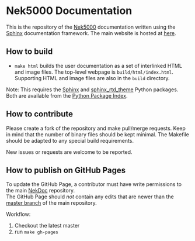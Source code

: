 # Nek5000 Documentation

This is the repository of the [Nek5000](http://nek5000.mcs.anl.gov/) documentation written using
the [Sphinx](http://www.sphinx-doc.org/) documentation framework.
The main website is hosted at [here][gh-page].

## How to build

* `make html` builds the user documentation as a set of interlinked HTML 
  and image files.  The top-level webpage is `build/html/index.html`.
  Supporting HTML and image files are also in the `build` directory.
  
Note: This requires the [Sphinx](https://pypi.python.org/pypi/Sphinx) and
[sphinx_rtd_theme](https://pypi.python.org/pypi/sphinx_rtd_theme) Python packages.  Both are
available from the [Python Package Index](https://pypi.org/).  

## How to contribute

Please create a fork of the repository and make pull/merge requests. Keep in 
mind that the number of binary files should be kept minimal. The Makefile should be 
adapted to any special build requirements.

New issues or requests are welcome to be reported.

## How to publish on GitHub Pages

To update the GitHub Page, a contributor must have write permissions to the main [NekDoc][main-repo] repository.  
The GitHub Page should *not* contain any edits that are newer than the [master branch][master] 
of the main repository.  

Workflow:

1. Checkout the latest master
2. run `make gh-pages`

[gh-page]:   https://nek5000.github.io/NekDoc/index.html "Nek5000 user documentation on GitHub Pages"
[main-repo]: https://github.com/Nek5000/NekDoc "NekDoc repository"
[master]:    https://github.com/Nek5000/NekDoc/tree/master "NekDoc master branch"
